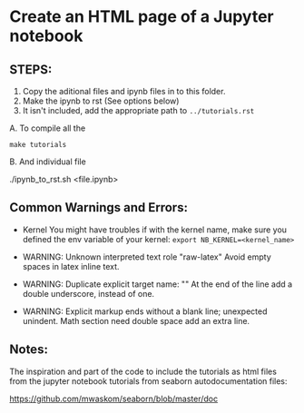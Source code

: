 # Create an HTML page of a Jupyter notebook

## STEPS:

1. Copy the aditional files and ipynb files in to this folder.
2. Make the ipynb to rst (See options below)
3. It isn't included, add the appropriate path to `../tutorials.rst`


A. To compile all the 

`make tutorials`

B. And individual file

./ipynb_to_rst.sh <file.ipynb>

## Common Warnings and Errors:

* Kernel 
You might have troubles if with the kernel name,
make sure you defined the env variable of your kernel:
`export NB_KERNEL=<kernel_name>`

* WARNING: Unknown interpreted text role "raw-latex"
Avoid empty spaces in latex inline text.

* WARNING: Duplicate explicit target name: ""
At the end of the line add a double underscore, instead of one.

* WARNING: Explicit markup ends without a blank line; unexpected unindent.
Math section need double space add an extra line.



## Notes:

The inspiration and part of the code
to include the tutorials as html files from
the jupyter notebook tutorials from
seaborn autodocumentation files:

https://github.com/mwaskom/seaborn/blob/master/doc

